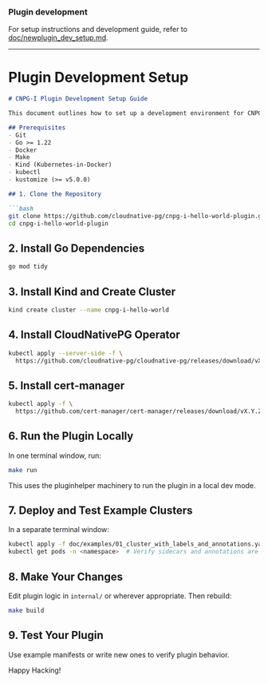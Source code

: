 ### Plugin development

For setup instructions and development guide, refer to [doc/newplugin\_dev\_setup.md](doc/newplugin_dev_setup.md).

---

# Plugin Development Setup


````markdown
# CNPG-I Plugin Development Setup Guide

This document outlines how to set up a development environment for CNPG-I plugin development.

## Prerequisites
- Git
- Go >= 1.22
- Docker
- Make
- Kind (Kubernetes-in-Docker)
- kubectl
- kustomize (>= v5.0.0)

## 1. Clone the Repository

```bash
git clone https://github.com/cloudnative-pg/cnpg-i-hello-world-plugin.git
cd cnpg-i-hello-world-plugin
````

## 2. Install Go Dependencies

```bash
go mod tidy
```

## 3. Install Kind and Create Cluster

```bash
kind create cluster --name cnpg-i-hello-world
```

## 4. Install CloudNativePG Operator

```bash
kubectl apply --server-side -f \
  https://github.com/cloudnative-pg/cloudnative-pg/releases/download/vX.Y.Z/cnpg-X.Y.Z.yaml
```

## 5. Install cert-manager

```bash
kubectl apply -f \
  https://github.com/cert-manager/cert-manager/releases/download/vX.Y.Z/cert-manager.yaml
```

## 6. Run the Plugin Locally

In one terminal window, run:

```bash
make run
```

This uses the pluginhelper machinery to run the plugin in a local dev mode.

## 7. Deploy and Test Example Clusters

In a separate terminal window:

```bash
kubectl apply -f doc/examples/01_cluster_with_labels_and_annotations.yaml
kubectl get pods -n <namespace>  # Verify sidecars and annotations are applied
```

## 8. Make Your Changes

Edit plugin logic in `internal/` or wherever appropriate. Then rebuild:

```bash
make build
```

## 9. Test Your Plugin

Use example manifests or write new ones to verify plugin behavior.

Happy Hacking!